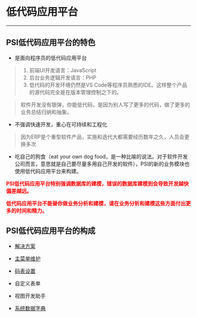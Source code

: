 # 低代码应用平台

---
## PSI低代码应用平台的特色

- 是面向程序员的低代码应用平台
> 1. 前端UI开发语言：JavaScript
> 2. 后台业务逻辑开发语言：PHP
> 3. 低代码的开发环境仍然是VS Code等程序员熟悉的IDE。这样整个产品的源代码完全是在版本管理控制之下的。

> 软件开发没有银弹，你能低代码，是因为别人写了更多的代码，做了更多的业务总结归纳和抽象。

- 不强调快速开发，重心在可持续和工程化

> 因为ERP是个重型软件产品，实施和迭代大都需要经历数年之久，人员会更换多次

- 吃自己的狗食（eat your own dog food，是一种比喻的说法。对于软件开发公司而言，意思就是自己要尽量多用自己开发的软件），PSI的新的业务模块也使用低代码应用平台来构建。

<span style='color:red'><strong>PSI低代码应用平台特别强调数据库的建模，错误的数据库建模到会导致开发越快偏差越远。</strong></span>

<span style='color:red'><strong>低代码应用平台不能替你做业务分析和建模，请在业务分析和建模这些方面付出更多的时间和精力。</strong></span>

## PSI低代码应用平台的构成

- [解决方案](08-05.md)

- [主菜单维护](08-01.md)

- [码表设置](08-03.md)

- 自定义表单

- 视图开发助手

- [系统数据字典](08-02.md)

